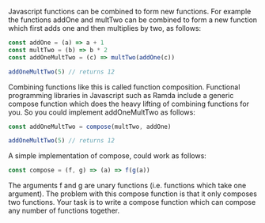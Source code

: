 Javascript functions can be combined to form new functions. For example the functions addOne and multTwo can be combined to form a new function which first adds one and then multiplies by two, as follows:

```javascript
const addOne = (a) => a + 1
const multTwo = (b) => b * 2
const addOneMultTwo = (c) => multTwo(addOne(c))

addOneMultTwo(5) // returns 12
```
Combining functions like this is called function composition. Functional programming libraries in Javascript such as Ramda include a generic compose function which does the heavy lifting of combining functions for you. So you could implement addOneMultTwo as follows:
```javascript
const addOneMultTwo = compose(multTwo, addOne)

addOneMultTwo(5) // returns 12
```
A simple implementation of compose, could work as follows:
```javascript
const compose = (f, g) => (a) => f(g(a))
```
The arguments f and g are unary functions (i.e. functions which take one argument). The problem with this compose function is that it only composes two functions. Your task is to write a compose function which can compose any number of functions together.
